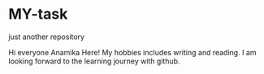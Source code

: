 # MY-task
just another repository

Hi everyone
Anamika Here!
My hobbies includes writing and reading.
I am looking forward to the learning journey with github.
